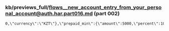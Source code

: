 ### kb/previews_full/flows__new_account_entry_from_your_personal_account@auth.har.part016.md (part 002)

```md
0,\"currency\":\"KZT\"},\"prepaid_min\":{\"amount\":5000,\"percent\":100,\"currency
```

```
